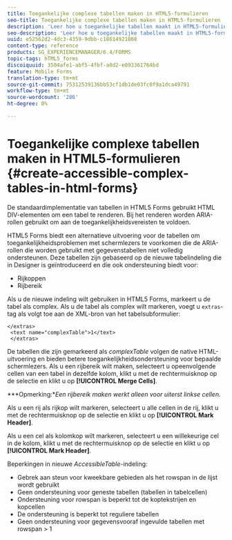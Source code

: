 ```yaml
---
title: Toegankelijke complexe tabellen maken in HTML5-formulieren
seo-title: Toegankelijke complexe tabellen maken in HTML5-formulieren
description: 'Leer hoe u toegankelijke tabellen maakt in HTML5-formulieren. '
seo-description: 'Leer hoe u toegankelijke tabellen maakt in HTML5-formulieren. '
uuid: e52562d2-4dc3-4359-9dbb-c18614921808
content-type: reference
products: SG_EXPERIENCEMANAGER/6.4/FORMS
topic-tags: hTML5_forms
discoiquuid: 3504afe1-abf5-4fbf-a0d2-e093361764bd
feature: Mobile Forms
translation-type: tm+mt
source-git-commit: 75312539136bb53cf1db1de03fc0f9a1dca49791
workflow-type: tm+mt
source-wordcount: '286'
ht-degree: 0%

---
```



# Toegankelijke complexe tabellen maken in HTML5-formulieren {#create-accessible-complex-tables-in-html-forms}

De standaardimplementatie van tabellen in HTML5 Forms gebruikt HTML DIV-elementen om een tabel te renderen. Bij het renderen worden ARIA-rollen gebruikt om aan de toegankelijkheidsvereisten te voldoen.

HTML5 Forms biedt een alternatieve uitvoering voor de tabellen om toegankelijkheidsproblemen met schermlezers te voorkomen die de ARIA-rollen die worden gebruikt met gegevenstabellen niet volledig ondersteunen. Deze tabellen zijn gebaseerd op de nieuwe tabelindeling die in Designer is geïntroduceerd en die ook ondersteuning biedt voor:

* Rijkoppen
* Rijbereik

Als u de nieuwe indeling wilt gebruiken in HTML5 Forms, markeert u de tabel als complex. Als u de tabel als complex wilt markeren, voegt u `extras`-tag als volgt toe aan de XML-bron van het tabelsubformulier:

```
</extras>
 <text name="complexTable">1</text>
 </extras>
```

De tabellen die zijn gemarkeerd als *complexTable* volgen de native HTML-uitvoering en bieden betere toegankelijkheidsondersteuning voor bepaalde schermlezers.  Als u een rijbereik wilt maken, selecteert u opeenvolgende cellen van een tabel in dezelfde kolom, klikt u met de rechtermuisknop op de selectie en klikt u op **[!UICONTROL Merge Cells]**.

***Opmerking:**Een rijbereik maken werkt alleen voor uiterst linkse cellen.*

Als u een rij als rijkop wilt markeren, selecteert u alle cellen in de rij, klikt u met de rechtermuisknop op de selectie en klikt u op **[!UICONTROL Mark Header]**.

Als u een cel als kolomkop wilt markeren, selecteert u een willekeurige cel in de kolom, klikt u met de rechtermuisknop op de selectie en klikt u op **[!UICONTROL Mark Header]**.

Beperkingen in nieuwe *AccessibleTable*-indeling:

* Gebrek aan steun voor kweekbare gebieden als het rowspan in de lijst wordt gebruikt
* Geen ondersteuning voor geneste tabellen (tabellen in tabelcellen)
* Ondersteuning voor rowspan is beperkt tot de koptekstrijen en kopcellen
* De ondersteuning is beperkt tot reguliere tabellen
* Geen ondersteuning voor gegevensvooraf ingevulde tabellen met rowspan > 1

